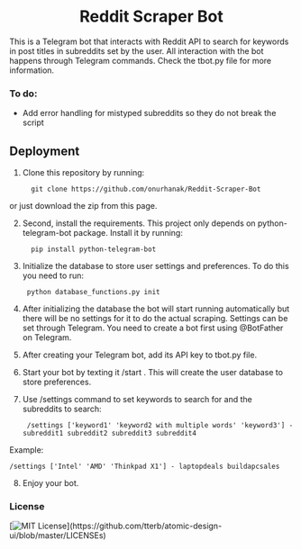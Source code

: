 
<h1 align='center'>Reddit Scraper Bot</h1>

This is a Telegram bot that interacts with Reddit API to search for keywords in post titles in subreddits set by the user. All interaction with the bot happens through Telegram commands. Check the tbot.py file for more information.

### To do:

- Add error handling for mistyped subreddits so they do not break the script

## Deployment


1. Clone this repository by running:
    
         git clone https://github.com/onurhanak/Reddit-Scraper-Bot

or just download the zip from this page.

2. Second, install the requirements. This project only depends on python-telegram-bot package. Install it by running:

         pip install python-telegram-bot

3. Initialize the database to store user settings and preferences. To do this you need to run:

        python database_functions.py init

4. After initializing the database the bot will start running automatically but there will be no settings for it to do the actual scraping. Settings can be set through Telegram. You need to create a bot first using @BotFather on Telegram. 

5. After creating your Telegram bot, add its API key to tbot.py file. 

6. Start your bot by texting it /start . This will create the user database to store preferences.

7. Use /settings command to set keywords to search for and the subreddits to search:

        /settings ['keyword1' 'keyword2 with multiple words' 'keyword3'] - subreddit1 subreddit2 subreddit3 subreddit4

Example:

    /settings ['Intel' 'AMD' 'Thinkpad X1'] - laptopdeals buildapcsales 

8. Enjoy your bot. 


### License

[![MIT License](https://img.shields.io/apm/l/atomic-design-ui.svg?)](https://github.com/tterb/atomic-design-ui/blob/master/LICENSEs)



